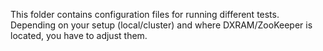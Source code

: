 This folder contains configuration files for running different tests. Depending on your setup (local/cluster) and where DXRAM/ZooKeeper is located, you have to adjust them.
